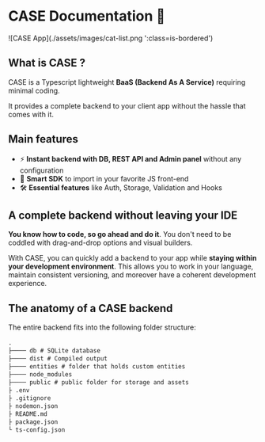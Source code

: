 # CASE Documentation 👋

<span class="is-ib is-bordered">
![CASE App](./assets/images/cat-list.png ':class=is-bordered')
</span>

## What is CASE ?

CASE is a Typescript lightweight **BaaS (Backend As A Service)** requiring minimal coding.

It provides a complete backend to your client app without the hassle that comes with it.

## Main features

- ⚡ **Instant backend with DB, REST API and Admin panel** without any configuration
- 🧠 **Smart SDK** to import in your favorite JS front-end
- 🛠️ **Essential features** like Auth, Storage, Validation and Hooks

## A complete backend without leaving your IDE

**You know how to code, so go ahead and do it**. You don't need to be coddled with drag-and-drop options and visual builders.

With CASE, you can quickly add a backend to your app while **staying within your development environment**. This allows you to work in your language, maintain consistent versioning, and moreover have a coherent development experience.

## The anatomy of a CASE backend

The entire backend fits into the following folder structure:

```
.
├──── db # SQLite database
├──── dist # Compiled output
├──── entities # folder that holds custom entities
├──── node_modules
├──── public # public folder for storage and assets
├ .env
├ .gitignore
├ nodemon.json
├ README.md
├ package.json
└ ts-config.json
```
